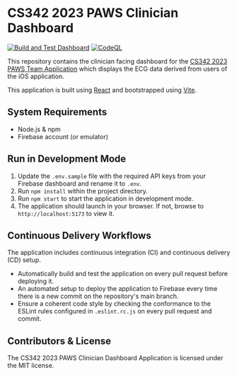 # CS342 2023 PAWS Clinician Dashboard

[![Build and Test Dashboard](https://github.com/CS342/2023-PAWS-Dashboard/actions/workflows/build-and-test-dashboard.yml/badge.svg)](https://github.com/CS342/2023-PAWS-Dashboard/actions/workflows/build-and-test-dashboard.yml)
[![CodeQL](https://github.com/CS342/2023-PAWS-Dashboard/actions/workflows/codeql.yml/badge.svg)](https://github.com/CS342/2023-PAWS-Dashboard/actions/workflows/codeql.yml)

This repository contains the clinician facing dashboard for the [CS342 2023 PAWS Team Application](https://github.com/CS342/2023-PAWS) which displays the ECG data derived from users of the iOS application.

This application is built using [React](https://react.dev/) and bootstrapped using [Vite](https://vitejs.dev/).

## System Requirements

- Node.js & npm
- Firebase account (or emulator)

## Run in Development Mode

1. Update the `.env.sample` file with the required API keys from your Firebase dashboard and rename it to `.env`.
2. Run `npm install` within the project directory.
3. Run `npm start` to start the application in development mode.
4. The application should launch in your browser. If not, browse to `http://localhost:5173` to view it.

## Continuous Delivery Workflows

The application includes continuous integration (CI) and continuous delivery (CD) setup.
- Automatically build and test the application on every pull request before deploying it.
- An automated setup to deploy the application to Firebase every time there is a new commit on the repository's main branch.
- Ensure a coherent code style by checking the conformance to the ESLint rules configured in `.eslint.rc.js` on every pull request and commit.


## Contributors & License

The CS342 2023 PAWS Clinician Dashboard Application is licensed under the MIT license.